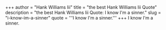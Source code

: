 +++
author = "Hank Williams Iii"
title = "the best Hank Williams Iii Quote"
description = "the best Hank Williams Iii Quote: I know I'm a sinner."
slug = "i-know-im-a-sinner"
quote = '''I know I'm a sinner.'''
+++
I know I'm a sinner.
